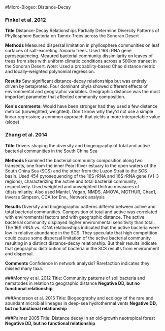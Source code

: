 #Micro-Biogeo: Distance-Decay

### Finkel et al. 2012
**Title** Distance-Decay Relationships Partially Determine Diversity Patterns of Phyllosphere Bacteria on Tamrix Trees across the Sonoran Desert

**Methods** Measured dispersal limitation in phyllosphere communities on leaf surfaces of salt-excreting *Tamarix* trees. Used 16S rRNA gene pyrosequencing. Meaured bacterial community dissimilarity on leaves of trees from sites with uniform climatic conditions across a 500km transet in the Sonoran Desert. *Note:* Used a probability-based Chao distance metric and locally-weighted polynomial regression.   

**Results** Saw significant distance-decay relationships but was entirely driven by betaproteo. Four dominant phyla showed different effects of environmental and geographic variables. Geographic distance was the most important parameter that affected community composition.

**Ken's comments:** Would have been stronger had they used a few distance metrics (unweighted, weighted). Don't know why they'd not use a simple linear regression; a common approach that yields a more interpretable value (slope).

### Zhang et al. 2014

**Title** Drivers shaping the diversity and biogeography of total and active bacterial communities in the South China Sea

**Methods**
Examined the bacterial community composition along two transects, one from the inner Pearl River estuary to the open waters of the South China Sea (SCS) and the other from the Luzon Strait to the SCS basin. Used 454 pyrosequencing of the 16S rRNA and 16S rRNA gene (V1-3 regions), characterizing the active and total bacterial community, respectively. Used weighted and unweighted Unifrac measures of (dis)similarity. Also used Mantel, Vegan, NMDS, AMOVA, MOTHUR, Chao1, Inverse Simpson, CCA for Env., Network analysis

**Results**
Diversity and biogeographic patterns differed between active and total bacterial communities. Composition of total and active was correlated with environmental factors and with geographic distance. The active bacterial community displayed higher environmental sensitivity than total. The 16S rRNA vs. rDNA relationships indicated that the active bacteria were low in relative abundance in the SCS. They speculate that high competition could cause some dispersal limitation of the active bacterial community resulting in a distinct distance-decay relationship. But their results indicate that geographic distribution of bacteria in the SCS results from environment and dispersal.

**Comments** Confidence in network analysis? Rarefaction indicates they missed many taxa.

###Monroy et al. 2012
Title: Community patterns of soil bacteria and nematodes in relation to geographic distance
**Negative DD, but no functional relationship**

###Anderson et al. 2015
Title: Biogeography and ecology of the rare and abundantmicrobial lineages in deep-sea hydrothermal vents
**Negative DD, but no functional relationship**

###Palmer 2005
Title: Distance decay in an old-growth neotropical forest
**Negative DD, but no functional relationship**





